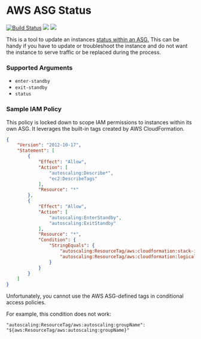 # AWS ASG Status

[![Build Status](https://github.com/bdwyertech/go-aws-asg-status/workflows/Go/badge.svg?branch=master)](https://github.com/bdwyertech/go-aws-asg-status/actions?query=workflow%3AGo+branch%3Amaster)
[![](https://images.microbadger.com/badges/image/bdwyertech/aws-asg-status.svg)](https://microbadger.com/images/bdwyertech/aws-asg-status)
[![](https://images.microbadger.com/badges/version/bdwyertech/aws-asg-status.svg)](https://microbadger.com/images/bdwyertech/aws-asg-status)

This is a tool to update an instances [status within an ASG.](https://docs.aws.amazon.com/autoscaling/ec2/userguide/as-enter-exit-standby.html)  This can be handy if you have to update or troubleshoot the instance and do not want the instance to serve traffic or be replaced during the process.

### Supported Arguments
* `enter-standby`
* `exit-standby`
* `status`

### Sample IAM Policy
This policy is locked down to scope IAM permissions to instances within its own ASG.  It leverages the built-in tags created by AWS CloudFormation.
```json
{
    "Version": "2012-10-17",
    "Statement": [
        {
            "Effect": "Allow",
            "Action": [
            	"autoscaling:Describe*",
            	"ec2:DescribeTags"
            ],
            "Resource": "*"
        },
        {
            "Effect": "Allow",
            "Action": [
            	"autoscaling:EnterStandby",
            	"autoscaling:ExitStandby"
            ],
            "Resource": "*",
            "Condition": {
                "StringEquals": {
                    "autoscaling:ResourceTag/aws:cloudformation:stack-id": "${aws:ResourceTag/aws:cloudformation:stack-id}",
                    "autoscaling:ResourceTag/aws:cloudformation:logical-id": "${aws:ResourceTag/aws:cloudformation:logical-id}"
                }
            }
        }
    ]
}
```

Unfortunately, you cannot use the AWS ASG-defined tags in conditional access policies.

For example, this condition does not work:
```
"autoscaling:ResourceTag/aws:autoscaling:groupName": "${aws:ResourceTag/aws:autoscaling:groupName}"
```
